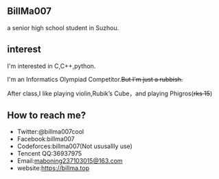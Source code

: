 ## BillMa007

a senior high school student in Suzhou.

## interest

I'm interested in C,C++,python.

I'm an Informatics Olympiad Competitor.~~But I'm just a rubbish.~~

After class,I like playing violin,Rubik’s Cube，and playing Phigros(~~rks 15~~)

## How to reach me?

- Twitter:@billma007cool
- Facebook:billma007
- Codeforces:billma007(Not ususallly use)
- Tencent QQ:36937975
- Email:maboning237103015@163.com
- website:https://billma.top
